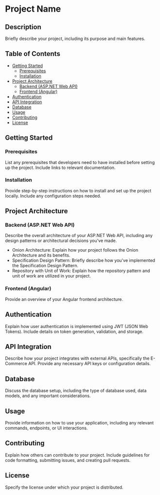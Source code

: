 # Project Name

## Description

Briefly describe your project, including its purpose and main features.

## Table of Contents

- [Getting Started](#getting-started)
  - [Prerequisites](#prerequisites)
  - [Installation](#installation)
- [Project Architecture](#project-architecture)
  - [Backend (ASP.NET Web API)](#backend-aspnet-web-api)
  - [Frontend (Angular)](#frontend-angular)
- [Authentication](#authentication)
- [API Integration](#api-integration)
- [Database](#database)
- [Usage](#usage)
- [Contributing](#contributing)
- [License](#license)

## Getting Started

### Prerequisites

List any prerequisites that developers need to have installed before setting up the project. Include links to relevant documentation.

### Installation

Provide step-by-step instructions on how to install and set up the project locally. Include any configuration steps needed.

## Project Architecture

### Backend (ASP.NET Web API)

Describe the overall architecture of your ASP.NET Web API, including any design patterns or architectural decisions you've made.

- Onion Architecture: Explain how your project follows the Onion Architecture and its benefits.
- Specification Design Pattern: Briefly describe how you've implemented the Specification Design Pattern.
- Repository with Unit of Work: Explain how the repository pattern and unit of work are utilized in your project.

### Frontend (Angular)

Provide an overview of your Angular frontend architecture.

## Authentication

Explain how user authentication is implemented using JWT (JSON Web Tokens). Include details on token generation, validation, and storage.

## API Integration

Describe how your project integrates with external APIs, specifically the E-Commerce API. Provide any necessary API keys or configuration details.

## Database

Discuss the database setup, including the type of database used, data models, and any important considerations.

## Usage

Provide information on how to use your application, including any relevant commands, endpoints, or UI interactions.

## Contributing

Explain how others can contribute to your project. Include guidelines for code formatting, submitting issues, and creating pull requests.

## License

Specify the license under which your project is distributed.

